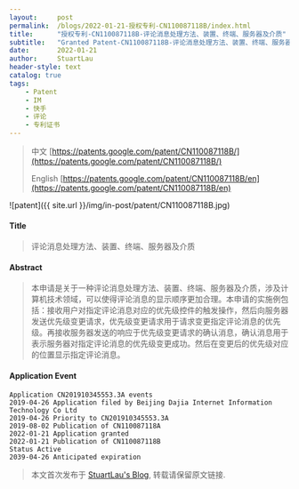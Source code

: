 ```yaml
---
layout:     post
permalink:  /blogs/2022-01-21-授权专利-CN110087118B/index.html
title:      "授权专利-CN110087118B-评论消息处理方法、装置、终端、服务器及介质"
subtitle:   "Granted Patent-CN110087118B-评论消息处理方法、装置、终端、服务器及介质"
date:       2022-01-21
author:     StuartLau
header-style: text
catalog: true
tags:
    - Patent
    - IM
    - 快手
    - 评论
    - 专利证书
---
```

> 中文 [https://patents.google.com/patent/CN110087118B/](https://patents.google.com/patent/CN110087118B/)
>
> English [https://patents.google.com/patent/CN110087118B/en](https://patents.google.com/patent/CN110087118B/en)

![patent]({{ site.url }}/img/in-post/patent/CN110087118B.jpg)
#### Title
> 评论消息处理方法、装置、终端、服务器及介质








#### Abstract
> 本申请是关于一种评论消息处理方法、装置、终端、服务器及介质，涉及计算机技术领域，可以使得评论消息的显示顺序更加合理。本申请的实施例包括：接收用户对指定评论消息对应的优先级控件的触发操作，然后向服务器发送优先级变更请求，优先级变更请求用于请求变更指定评论消息的优先级。再接收服务器发送的响应于优先级变更请求的确认消息，确认消息用于表示服务器对指定评论消息的优先级变更成功。然后在变更后的优先级对应的位置显示指定评论消息。








#### Application Event
```
Application CN201910345553.3A events 
2019-04-26 Application filed by Beijing Dajia Internet Information Technology Co Ltd
2019-04-26 Priority to CN201910345553.3A
2019-08-02 Publication of CN110087118A
2022-01-21 Application granted
2022-01-21 Publication of CN110087118B
Status Active
2039-04-26 Anticipated expiration
```
> 本文首次发布于 [StuartLau's Blog](https://stuartlau.github.io), 
转载请保留原文链接.
